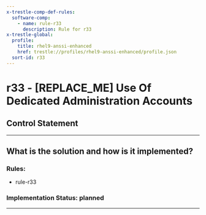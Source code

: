 ```yaml
---
x-trestle-comp-def-rules:
  software-comp:
    - name: rule-r33
      description: Rule for r33
x-trestle-global:
  profile:
    title: rhel9-anssi-enhanced
    href: trestle://profiles/rhel9-anssi-enhanced/profile.json
  sort-id: r33
---
```


# r33 - \[REPLACE_ME\] Use Of Dedicated Administration Accounts

## Control Statement

______________________________________________________________________

## What is the solution and how is it implemented?

<!-- For implementation status enter one of: implemented, partial, planned, alternative, not-applicable -->

<!-- Note that the list of rules under ### Rules: is read-only and changes will not be captured after assembly to JSON -->

<!-- Add control implementation description here for control: r33 -->

### Rules:

  - rule-r33

### Implementation Status: planned

______________________________________________________________________
